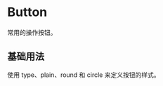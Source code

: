 # Button

常用的操作按钮。

## 基础用法

使用 type、plain、round 和 circle 来定义按钮的样式。

<preview path="./Button.vue"></preview>
